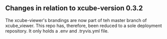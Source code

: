 ## Changes in relation to xcube-version 0.3.2

The xcube-viewer's brandings are now part of teh master branch of xcube_viewer. This repo 
has, therefore, been reduced to a sole deployment repository. It only holds
a .env and .tryvis.yml file. 

